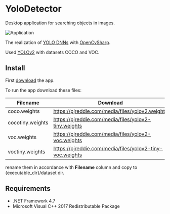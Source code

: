 # YoloDetector

Desktop application for searching objects in images.

![Application](https://i.imgur.com/f9wS4WZ.jpg)

The realization of [YOLO DNNs](https://docs.opencv.org/3.4.1/da/d9d/tutorial_dnn_yolo.html) with [OpenCvSharp](https://github.com/shimat/opencvsharp).

Used [YOLOv2](https://pjreddie.com/darknet/yolov2/) with datasets COCO and VOC.

## Install
First [download](https://github.com/slavitnas/YoloDetector/releases/latest) the app.

To run the app download these files:

| Filename | Download |
| -------- | -------- |
| coco.weights  | https://pjreddie.com/media/files/yolov2.weights |
| cocotiny.weights  | https://pjreddie.com/media/files/yolov2-tiny.weights |
| voc.weights  | https://pjreddie.com/media/files/yolov2-voc.weights |
| voctiny.weights  | https://pjreddie.com/media/files/yolov2-tiny-voc.weights |

rename them in accordance with **Filename** column and copy to {executable_dir}/dataset dir.

## Requirements
* .NET Framework 4.7
* Microsoft Visual C++ 2017 Redistributable Package
